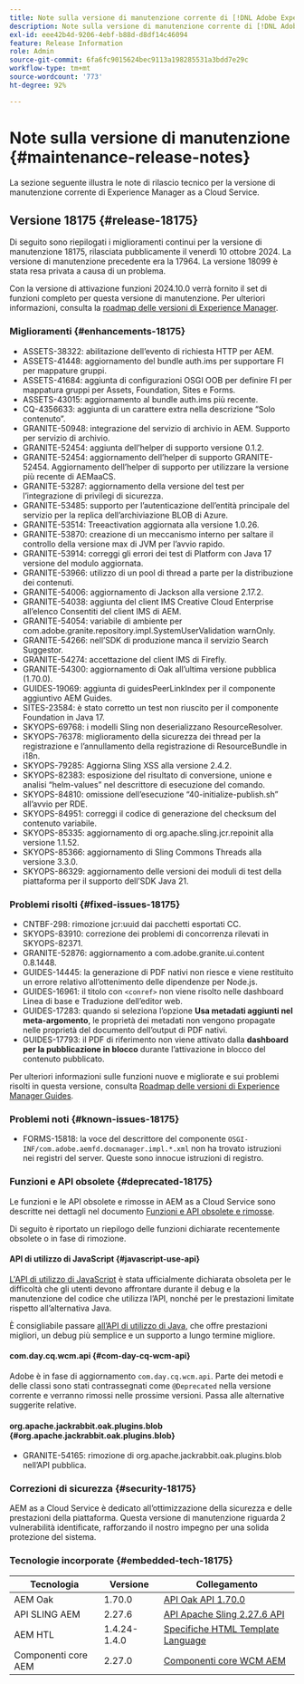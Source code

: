 ```yaml
---
title: Note sulla versione di manutenzione corrente di [!DNL Adobe Experience Manager]  as a Cloud Service.
description: Note sulla versione di manutenzione corrente di [!DNL Adobe Experience Manager]  as a Cloud Service.
exl-id: eee42b4d-9206-4ebf-b88d-d8df14c46094
feature: Release Information
role: Admin
source-git-commit: 6fa6fc9015624bec9113a198285531a3bdd7e29c
workflow-type: tm+mt
source-wordcount: '773'
ht-degree: 92%

---
```



# Note sulla versione di manutenzione {#maintenance-release-notes}

La sezione seguente illustra le note di rilascio tecnico per la versione di manutenzione corrente di Experience Manager as a Cloud Service.

## Versione 18175 {#release-18175}

Di seguito sono riepilogati i miglioramenti continui per la versione di manutenzione 18175, rilasciata pubblicamente il venerdì 10 ottobre 2024. La versione di manutenzione precedente era la 17964. La versione 18099 è stata resa privata a causa di un problema.

Con la versione di attivazione funzioni 2024.10.0 verrà fornito il set di funzioni completo per questa versione di manutenzione. Per ulteriori informazioni, consulta la [roadmap delle versioni di Experience Manager](https://experienceleague.adobe.com/it/docs/experience-manager-release-information/aem-release-updates/update-releases-roadmap).

### Miglioramenti {#enhancements-18175}

* ASSETS-38322: abilitazione dell’evento di richiesta HTTP per AEM.
* ASSETS-41448: aggiornamento del bundle auth.ims per supportare FI per mappature gruppi.
* ASSETS-41684: aggiunta di configurazioni OSGI OOB per definire FI per mappatura gruppi per Assets, Foundation, Sites e Forms.
* ASSETS-43015: aggiornamento al bundle auth.ims più recente.
* CQ-4356633: aggiunta di un carattere extra nella descrizione “Solo contenuto”.
* GRANITE-50948: integrazione del servizio di archivio in AEM. Supporto per servizio di archivio.
* GRANITE-52454: aggiunta dell’helper di supporto versione 0.1.2.
* GRANITE-52454: aggiornamento dell’helper di supporto GRANITE-52454. Aggiornamento dell’helper di supporto per utilizzare la versione più recente di AEMaaCS.
* GRANITE-53287: aggiornamento della versione del test per l’integrazione di privilegi di sicurezza.
* GRANITE-53485: supporto per l’autenticazione dell’entità principale del servizio per la replica dell’archiviazione BLOB di Azure.
* GRANITE-53514: Treeactivation aggiornata alla versione 1.0.26.
* GRANITE-53870: creazione di un meccanismo interno per saltare il controllo della versione max di JVM per l’avvio rapido.
* GRANITE-53914: correggi gli errori dei test di Platform con Java 17 versione del modulo aggiornata.
* GRANITE-53966: utilizzo di un pool di thread a parte per la distribuzione dei contenuti.
* GRANITE-54006: aggiornamento di Jackson alla versione 2.17.2.
* GRANITE-54038: aggiunta del client IMS Creative Cloud Enterprise all’elenco Consentiti del client IMS di AEM.
* GRANITE-54054: variabile di ambiente per com.adobe.granite.repository.impl.SystemUserValidation warnOnly.
* GRANITE-54266: nell’SDK di produzione manca il servizio Search Suggestor.
* GRANITE-54274: accettazione del client IMS di Firefly.
* GRANITE-54300: aggiornamento di Oak all’ultima versione pubblica (1.70.0).
* GUIDES-19069: aggiunta di guidesPeerLinkIndex per il componente aggiuntivo AEM Guides.
* SITES-23584: è stato corretto un test non riuscito per il componente Foundation in Java 17.
* SKYOPS-69768: i modelli Sling non deserializzano ResourceResolver.
* SKYOPS-76378: miglioramento della sicurezza dei thread per la registrazione e l’annullamento della registrazione di ResourceBundle in i18n.
* SKYOPS-79285: Aggiorna Sling XSS alla versione 2.4.2.
* SKYOPS-82383: esposizione del risultato di conversione, unione e analisi “helm-values” nel descrittore di esecuzione del comando.
* SKYOPS-84810: omissione dell’esecuzione “40-initialize-publish.sh” all’avvio per RDE.
* SKYOPS-84951: correggi il codice di generazione del checksum del contenuto variabile.
* SKYOPS-85335: aggiornamento di org.apache.sling.jcr.repoinit alla versione 1.1.52.
* SKYOPS-85366: aggiornamento di Sling Commons Threads alla versione 3.3.0.
* SKYOPS-86329: aggiornamento delle versioni dei moduli di test della piattaforma per il supporto dell’SDK Java 21.

### Problemi risolti {#fixed-issues-18175}

* CNTBF-298: rimozione jcr:uuid dai pacchetti esportati CC.
* SKYOPS-83910: correzione dei problemi di concorrenza rilevati in SKYOPS-82371.
* GRANITE-52876: aggiornamento a com.adobe.granite.ui.content 0.8.1448.
* GUIDES-14445: la generazione di PDF nativi non riesce e viene restituito un errore relativo all’ottenimento delle dipendenze per Node.js.
* GUIDES-16961: il titolo con `<conref>` non viene risolto nelle dashboard Linea di base e Traduzione dell’editor web.
* GUIDES-17283: quando si seleziona l’opzione **Usa metadati aggiunti nel meta-argomento**, le proprietà dei metadati non vengono propagate nelle proprietà del documento dell’output di PDF nativi.
* GUIDES-17793: il PDF di riferimento non viene attivato dalla **dashboard per la pubblicazione in blocco** durante l’attivazione in blocco del contenuto pubblicato.

Per ulteriori informazioni sulle funzioni nuove e migliorate e sui problemi risolti in questa versione, consulta [Roadmap delle versioni di Experience Manager Guides](https://experienceleague.adobe.com/it/docs/experience-manager-guides/using/release-info/aem-guides-releases-roadmap).

### Problemi noti {#known-issues-18175}

* FORMS-15818: la voce del descrittore del componente `OSGI-INF/com.adobe.aemfd.docmanager.impl.*.xml` non ha trovato istruzioni nei registri del server. Queste sono innocue istruzioni di registro.

### Funzioni e API obsolete {#deprecated-18175}

Le funzioni e le API obsolete e rimosse in AEM as a Cloud Service sono descritte nei dettagli nel documento [Funzioni e API obsolete e rimosse](/help/release-notes/deprecated-removed-features.md).

Di seguito è riportato un riepilogo delle funzioni dichiarate recentemente obsolete o in fase di rimozione.

#### API di utilizzo di JavaScript {#javascript-use-api}

[L&#39;API di utilizzo di JavaScript](https://github.com/adobe/htl-spec/blob/master/SPECIFICATION.md#42-javascript-use-api) è stata ufficialmente dichiarata obsoleta per le difficoltà che gli utenti devono affrontare durante il debug e la manutenzione del codice che utilizza l’API, nonché per le prestazioni limitate rispetto all’alternativa Java.

È consigliabile passare [all’API di utilizzo di Java,](https://experienceleague.adobe.com/it/docs/experience-manager-htl/content/java-use-api) che offre prestazioni migliori, un debug più semplice e un supporto a lungo termine migliore.

#### com.day.cq.wcm.api {#com-day-cq-wcm-api}

Adobe è in fase di aggiornamento `com.day.cq.wcm.api`. Parte dei metodi e delle classi sono stati contrassegnati come `@Deprecated` nella versione corrente e verranno rimossi nelle prossime versioni. Passa alle alternative suggerite relative.

#### org.apache.jackrabbit.oak.plugins.blob {#org.apache.jackrabbit.oak.plugins.blob}

* GRANITE-54165: rimozione di org.apache.jackrabbit.oak.plugins.blob nell’API pubblica.

### Correzioni di sicurezza {#security-18175}

AEM as a Cloud Service è dedicato all’ottimizzazione della sicurezza e delle prestazioni della piattaforma. Questa versione di manutenzione riguarda 2 vulnerabilità identificate, rafforzando il nostro impegno per una solida protezione del sistema.

### Tecnologie incorporate {#embedded-tech-18175}

| Tecnologia | Versione | Collegamento |
|---|---|---|
| AEM Oak | 1.70.0 | [API Oak API 1.70.0](https://www.javadoc.io/doc/org.apache.jackrabbit/oak-api/1.70.0/index.html) |
| API SLING AEM | 2.27.6 | [API Apache Sling 2.27.6 API](https://www.javadoc.io/doc/org.apache.sling/org.apache.sling.api/latest/index.html) |
| AEM HTL | 1.4.24-1.4.0 | [Specifiche HTML Template Language](https://github.com/adobe/htl-spec) |
| Componenti core AEM | 2.27.0 | [Componenti core WCM AEM](https://github.com/adobe/aem-core-wcm-components) |

